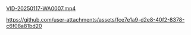 [VID-20250117-WA0007.mp4](VID-20250117-WA0007.mp4)

https://github.com/user-attachments/assets/fce7e1a9-d2e8-40f2-8378-c6f08a81bd20

